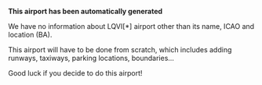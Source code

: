 **This airport has been automatically generated**

We have no information about LQVI[*] airport other than its name, ICAO and location (BA).

This airport will have to be done from scratch, which includes adding runways, taxiways, parking locations, boundaries...

Good luck if you decide to do this airport!